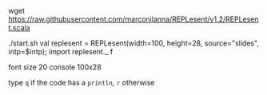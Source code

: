 wget https://raw.githubusercontent.com/marconilanna/REPLesent/v1.2/REPLesent.scala


./start.sh
val replesent = REPLesent(width=100, height=28, source="slides", intp=$intp); import replesent._
f <enter>


font size 20   console 100x28


type `q` if the code has a `println`, `r` otherwise
